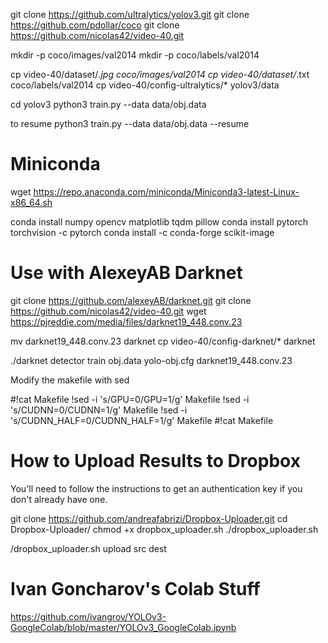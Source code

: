 git clone https://github.com/ultralytics/yolov3.git
git clone https://github.com/pdollar/coco
git clone https://github.com/nicolas42/video-40.git

mkdir -p coco/images/val2014
mkdir -p coco/labels/val2014

cp video-40/dataset/*.jpg coco/images/val2014
cp video-40/dataset/*.txt coco/labels/val2014
cp video-40/config-ultralytics/* yolov3/data

cd yolov3
python3 train.py --data data/obj.data

to resume
python3 train.py --data data/obj.data --resume


# Miniconda
wget https://repo.anaconda.com/miniconda/Miniconda3-latest-Linux-x86_64.sh

conda install numpy opencv matplotlib tqdm pillow
conda install pytorch torchvision -c pytorch
conda install -c conda-forge scikit-image



# Use with AlexeyAB Darknet

git clone https://github.com/alexeyAB/darknet.git
git clone https://github.com/nicolas42/video-40.git
wget https://pjreddie.com/media/files/darknet19_448.conv.23

mv darknet19_448.conv.23 darknet
cp video-40/config-darknet/* darknet

./darknet detector train obj.data yolo-obj.cfg darknet19_448.conv.23

Modify the makefile with sed

#!cat Makefile
!sed -i 's/GPU=0/GPU=1/g' Makefile
!sed -i 's/CUDNN=0/CUDNN=1/g' Makefile
!sed -i 's/CUDNN_HALF=0/CUDNN_HALF=1/g' Makefile
#!cat Makefile

# How to Upload Results to Dropbox
You'll need to follow the instructions to get an authentication key if you don't already have one.

git clone https://github.com/andreafabrizi/Dropbox-Uploader.git
cd Dropbox-Uploader/
chmod +x dropbox_uploader.sh
./dropbox_uploader.sh
<need dropbox authentication key>

/dropbox_uploader.sh upload src dest



# Ivan Goncharov's Colab Stuff
https://github.com/ivangrov/YOLOv3-GoogleColab/blob/master/YOLOv3_GoogleColab.ipynb


